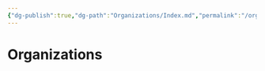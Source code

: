```yaml
---
{"dg-publish":true,"dg-path":"Organizations/Index.md","permalink":"/organizations/index/","tags":["organization"],"dgShowFileTree":true}
---
```


# Organizations
